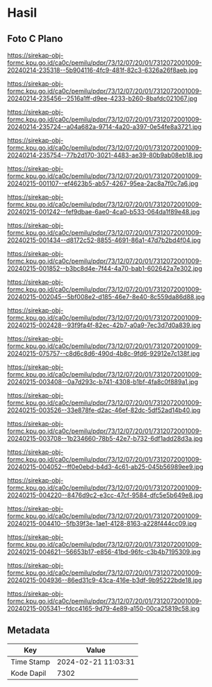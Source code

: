 # Hasil

## Foto C Plano

https://sirekap-obj-formc.kpu.go.id/ca0c/pemilu/pdpr/73/12/07/20/01/7312072001009-20240214-235318--5b904116-4fc9-481f-82c3-6326a26f8aeb.jpg

https://sirekap-obj-formc.kpu.go.id/ca0c/pemilu/pdpr/73/12/07/20/01/7312072001009-20240214-235456--2516a1ff-d9ee-4233-b260-8bafdc021067.jpg

https://sirekap-obj-formc.kpu.go.id/ca0c/pemilu/pdpr/73/12/07/20/01/7312072001009-20240214-235724--a04a682a-9714-4a20-a397-0e54fe8a3721.jpg

https://sirekap-obj-formc.kpu.go.id/ca0c/pemilu/pdpr/73/12/07/20/01/7312072001009-20240214-235754--77b2d170-3021-4483-ae39-80b9ab08eb18.jpg

https://sirekap-obj-formc.kpu.go.id/ca0c/pemilu/pdpr/73/12/07/20/01/7312072001009-20240215-001107--ef4623b5-ab57-4267-95ea-2ac8a7f0c7a6.jpg

https://sirekap-obj-formc.kpu.go.id/ca0c/pemilu/pdpr/73/12/07/20/01/7312072001009-20240215-001242--fef9dbae-6ae0-4ca0-b533-064da1f89e48.jpg

https://sirekap-obj-formc.kpu.go.id/ca0c/pemilu/pdpr/73/12/07/20/01/7312072001009-20240215-001434--d8172c52-8855-4691-86a1-47d7b2bd4f04.jpg

https://sirekap-obj-formc.kpu.go.id/ca0c/pemilu/pdpr/73/12/07/20/01/7312072001009-20240215-001852--b3bc8d4e-7f44-4a70-bab1-602642a7e302.jpg

https://sirekap-obj-formc.kpu.go.id/ca0c/pemilu/pdpr/73/12/07/20/01/7312072001009-20240215-002045--5bf008e2-d185-46e7-8e40-8c559da86d88.jpg

https://sirekap-obj-formc.kpu.go.id/ca0c/pemilu/pdpr/73/12/07/20/01/7312072001009-20240215-002428--93f9fa4f-82ec-42b7-a0a9-7ec3d7d0a839.jpg

https://sirekap-obj-formc.kpu.go.id/ca0c/pemilu/pdpr/73/12/07/20/01/7312072001009-20240215-075757--c8d6c8d6-490d-4b8c-9fd6-92912e7c138f.jpg

https://sirekap-obj-formc.kpu.go.id/ca0c/pemilu/pdpr/73/12/07/20/01/7312072001009-20240215-003408--0a7d293c-b741-4308-b1bf-4fa8c0f889a1.jpg

https://sirekap-obj-formc.kpu.go.id/ca0c/pemilu/pdpr/73/12/07/20/01/7312072001009-20240215-003526--33e878fe-d2ac-46ef-82dc-5df52ad14b40.jpg

https://sirekap-obj-formc.kpu.go.id/ca0c/pemilu/pdpr/73/12/07/20/01/7312072001009-20240215-003708--1b234660-78b5-42e7-b732-6df1add28d3a.jpg

https://sirekap-obj-formc.kpu.go.id/ca0c/pemilu/pdpr/73/12/07/20/01/7312072001009-20240215-004052--ff0e0ebd-b4d3-4c61-ab25-045b56989ee9.jpg

https://sirekap-obj-formc.kpu.go.id/ca0c/pemilu/pdpr/73/12/07/20/01/7312072001009-20240215-004220--8476d9c2-e3cc-47cf-9584-dfc5e5b649e8.jpg

https://sirekap-obj-formc.kpu.go.id/ca0c/pemilu/pdpr/73/12/07/20/01/7312072001009-20240215-004410--5fb39f3e-1ae1-4128-8163-a228f444cc09.jpg

https://sirekap-obj-formc.kpu.go.id/ca0c/pemilu/pdpr/73/12/07/20/01/7312072001009-20240215-004621--56653b17-e856-41bd-96fc-c3b4b7195309.jpg

https://sirekap-obj-formc.kpu.go.id/ca0c/pemilu/pdpr/73/12/07/20/01/7312072001009-20240215-004936--86ed31c9-43ca-416e-b3df-9b95222bde18.jpg

https://sirekap-obj-formc.kpu.go.id/ca0c/pemilu/pdpr/73/12/07/20/01/7312072001009-20240215-005341--fdcc4165-9d79-4e89-a150-00ca25819c58.jpg


## Metadata

| Key        | Value               |
| ---------- | ------------------- |
| Time Stamp | 2024-02-21 11:03:31 |
| Kode Dapil | 7302                |



